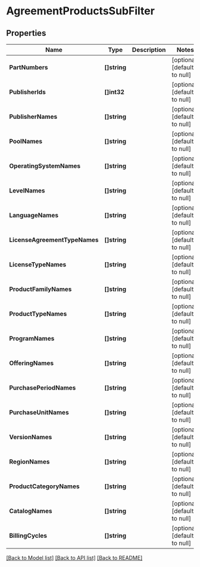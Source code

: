 # AgreementProductsSubFilter

## Properties
Name | Type | Description | Notes
------------ | ------------- | ------------- | -------------
**PartNumbers** | **[]string** |  | [optional] [default to null]
**PublisherIds** | **[]int32** |  | [optional] [default to null]
**PublisherNames** | **[]string** |  | [optional] [default to null]
**PoolNames** | **[]string** |  | [optional] [default to null]
**OperatingSystemNames** | **[]string** |  | [optional] [default to null]
**LevelNames** | **[]string** |  | [optional] [default to null]
**LanguageNames** | **[]string** |  | [optional] [default to null]
**LicenseAgreementTypeNames** | **[]string** |  | [optional] [default to null]
**LicenseTypeNames** | **[]string** |  | [optional] [default to null]
**ProductFamilyNames** | **[]string** |  | [optional] [default to null]
**ProductTypeNames** | **[]string** |  | [optional] [default to null]
**ProgramNames** | **[]string** |  | [optional] [default to null]
**OfferingNames** | **[]string** |  | [optional] [default to null]
**PurchasePeriodNames** | **[]string** |  | [optional] [default to null]
**PurchaseUnitNames** | **[]string** |  | [optional] [default to null]
**VersionNames** | **[]string** |  | [optional] [default to null]
**RegionNames** | **[]string** |  | [optional] [default to null]
**ProductCategoryNames** | **[]string** |  | [optional] [default to null]
**CatalogNames** | **[]string** |  | [optional] [default to null]
**BillingCycles** | **[]string** |  | [optional] [default to null]

[[Back to Model list]](../README.md#documentation-for-models) [[Back to API list]](../README.md#documentation-for-api-endpoints) [[Back to README]](../README.md)


